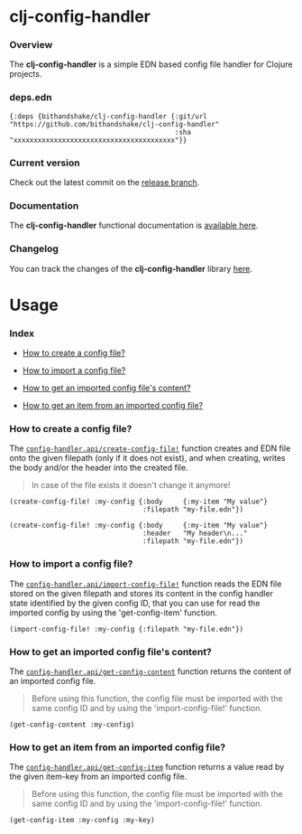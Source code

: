 
# clj-config-handler

### Overview

The <strong>clj-config-handler</strong> is a simple EDN based config file handler
for Clojure projects.

### deps.edn

```
{:deps {bithandshake/clj-config-handler {:git/url "https://github.com/bithandshake/clj-config-handler"
                                         :sha     "xxxxxxxxxxxxxxxxxxxxxxxxxxxxxxxxxxxxxxxx"}}
```

### Current version

Check out the latest commit on the [release branch](https://github.com/bithandshake/clj-config-handler/tree/release).

### Documentation

The <strong>clj-config-handler</strong> functional documentation is [available here](documentation/COVER.md).

### Changelog

You can track the changes of the <strong>clj-config-handler</strong> library [here](CHANGES.md).

# Usage

### Index

- [How to create a config file?](#how-to-create-a-config-file)

- [How to import a config file?](#how-to-import-a-config-file)

- [How to get an imported config file's content?](#how-to-get-an-imported-config-files-content)

- [How to get an item from an imported config file?](#how-to-get-an-item-from-an-imported-config-file)

### How to create a config file?

The [`config-handler.api/create-config-file!`](documentation/clj/config-handler/API.md#create-config-file)
function creates and EDN file onto the given filepath (only if it does not exist),
and when creating, writes the body and/or the header into the created file.

> In case of the file exists it doesn't change it anymore!

```
(create-config-file! :my-config {:body     {:my-item "My value"}
                                 :filepath "my-file.edn"})
```

```
(create-config-file! :my-config {:body     {:my-item "My value"}
                                 :header   "My header\n..."
                                 :filepath "my-file.edn"})
```

### How to import a config file?

The [`config-handler.api/import-config-file!`](documentation/clj/config-handler/API.md#create-config-file)
function reads the EDN file stored on the given filepath and stores its content
in the config handler state identified by the given config ID, that you can
use for read the imported config by using the 'get-config-item' function.

```
(import-config-file! :my-config {:filepath "my-file.edn"})
```

### How to get an imported config file's content?

The [`config-handler.api/get-config-content`](documentation/clj/config-handler/API.md#get-config-content)
function returns the content of an imported config file.

> Before using this function, the config file must be imported with the same
  config ID and by using the 'import-config-file!' function.

```
(get-config-content :my-config)
```

### How to get an item from an imported config file?

The [`config-handler.api/get-config-item`](documentation/clj/config-handler/API.md#get-config-item)
function returns a value read by the given item-key from an imported config file.

> Before using this function, the config file must be imported with the same
  config ID and by using the 'import-config-file!' function.

```
(get-config-item :my-config :my-key)
```
